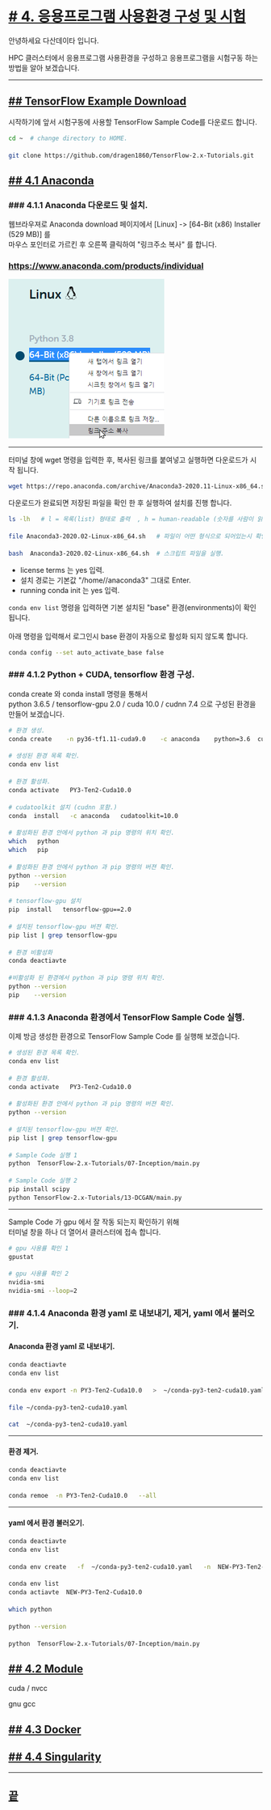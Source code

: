 [userguide]: https://github.com/dasandata/Open_HPC/tree/master/Document/User%20Guide#-%EB%AA%A9%EC%B0%A8
[ohpc]: http://openhpc.community/
[slurm]: https://slurm.schedmd.com/
[4]: https://github.com/dasandata/Open_HPC/tree/master/Document/User%20Guide/4_app_env

# [# 4.   응용프로그램 사용환경 구성 및 시험][userguide]

안녕하세요 다산데이타 입니다.

HPC 클러스터에서 응용프로그램 사용환경을 구성하고
응용프로그램을 시험구동 하는 방법을 알아 보겠습니다.

***
## [## TensorFlow Example Download][4]

시작하기에 앞서 시험구동에 사용할 TensorFlow Sample Code를 다운로드 합니다.

```bash
cd ~  # change directory to HOME.

git clone https://github.com/dragen1860/TensorFlow-2.x-Tutorials.git

```

## [## 4.1  Anaconda][4]

### ### 4.1.1 Anaconda 다운로드 및 설치.

웹브라우져로 Anaconda download 페이지에서 [Linux] -> [64-Bit (x86) Installer (529 MB)] 를   
마우스 포인터로 가르킨 후 오른쪽 클릭하여 "링크주소 복사" 를 합니다.  

### https://www.anaconda.com/products/individual

<img src="https://github.com/dasandata/Open_HPC/blob/master/Document/User%20Guide/images/anaconda_copy_download_link.png">

***

터미널 창에 wget 명령을 입력한 후, 복사된 링크를 붙여넣고 실행하면 다운로드가 시작 됩니다.

```bash
wget https://repo.anaconda.com/archive/Anaconda3-2020.11-Linux-x86_64.sh
```

다운로드가 완료되면 저장된 파일을 확인 한 후 실행하여 설치를 진행 합니다.

```bash
ls -lh   # l = 목록(list) 형태로 출력  , h = human-readable (숫자를 사람이 읽기 쉬운 단위로 표시).

file Anaconda3-2020.02-Linux-x86_64.sh   # 파일이 어떤 형식으로 되어있는시 확인할 수 있습니다.

bash  Anaconda3-2020.02-Linux-x86_64.sh  # 스크립트 파일을 실행.
```

* license terms 는 yes 입력.   
* 설치 경로는 기본값 "/home/<User ID>/anaconda3" 그대로 Enter.    
* running conda init 는 yes 입력.   

`conda env list` 명령을 입력하면 기본 설치된 "base" 환경(environments)이 확인 됩니다.  
<br>
아래 명령을 입력해서 로그인시 base 환경이 자동으로 활성화 되지 않도록 합니다.   

```bash
conda config --set auto_activate_base false
```

### ### 4.1.2 Python + CUDA, tensorflow 환경 구성.

conda create 와 conda install 명령을 통해서  
python 3.6.5 / tensorflow-gpu 2.0 / cuda 10.0 / cudnn 7.4  으로 구성된 환경을 만들어 보겠습니다.

```bash
# 환경 생성.
conda create    -n py36-tf1.11-cuda9.0    -c anaconda    python=3.6  cudatoolkit=9.0

# 생성된 환경 목록 확인.
conda env list

# 환경 활성화.
conda activate   PY3-Ten2-Cuda10.0

# cudatoolkit 설치 (cudnn 포함.)
conda  install   -c anaconda   cudatoolkit=10.0

# 활성화된 환경 안에서 python 과 pip 명령의 위치 확인.
which   python
which   pip

# 활성화된 환경 안에서 python 과 pip 명령의 버젼 확인.
python --version
pip    --version

# tensorflow-gpu 설치
pip  install   tensorflow-gpu==2.0

# 설치된 tensorflow-gpu 버젼 확인.
pip list | grep tensorflow-gpu

# 환경 비활성화
conda deactiavte

#비활성화 된 환경에서 python 과 pip 명령 위치 확인.
python --version
pip    --version
```

### ### 4.1.3 Anaconda 환경에서 TensorFlow Sample Code 실행.

이제 방금 생성한 환경으로 TensorFlow Sample Code 를 실행해 보겠습니다.  

```bash
# 생성된 환경 목록 확인.
conda env list

# 환경 활성화.
conda activate   PY3-Ten2-Cuda10.0

# 활성화된 환경 안에서 python 과 pip 명령의 버젼 확인.
python --version

# 설치된 tensorflow-gpu 버젼 확인.
pip list | grep tensorflow-gpu

# Sample Code 실행 1
python  TensorFlow-2.x-Tutorials/07-Inception/main.py

# Sample Code 실행 2
pip install scipy
python TensorFlow-2.x-Tutorials/13-DCGAN/main.py

```

***

Sample Code 가 gpu 에서 잘 작동 되는지 확인하기 위해  
터미널 창을 하나 더 열어서 클러스터에 접속 합니다.  

```bash
# gpu 사용률 확인 1
gpustat

# gpu 사용률 확인 2
nvidia-smi
nvidia-smi --loop=2
```

### ### 4.1.4 Anaconda 환경 yaml 로 내보내기, 제거, yaml 에서 불러오기.

#### Anaconda 환경 yaml 로 내보내기.
```bash
conda deactiavte
conda env list

conda env export -n PY3-Ten2-Cuda10.0   >  ~/conda-py3-ten2-cuda10.yaml

file ~/conda-py3-ten2-cuda10.yaml

cat  ~/conda-py3-ten2-cuda10.yaml
```
***
#### 환경 제거.
```bash
conda deactiavte
conda env list

conda remoe  -n PY3-Ten2-Cuda10.0   --all
```
***
#### yaml 에서 환경 불러오기.
```bash
conda deactiavte
conda env list

conda env create   -f  ~/conda-py3-ten2-cuda10.yaml   -n  NEW-PY3-Ten2-Cuda10.0

conda env list
conda actiavte  NEW-PY3-Ten2-Cuda10.0

which python

python --version

python  TensorFlow-2.x-Tutorials/07-Inception/main.py
```

## [## 4.2  Module][4]  

cuda / nvcc

gnu gcc


## [## 4.3  Docker][4]  




## [## 4.4  Singularity][4]  




***
## [끝][userguide]
